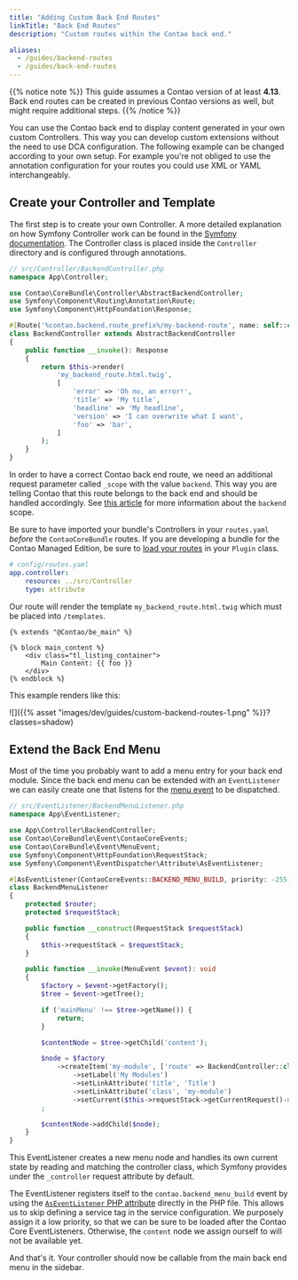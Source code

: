 ```yaml
---
title: "Adding Custom Back End Routes"
linkTitle: "Back End Routes"
description: "Custom routes within the Contao back end."

aliases:
  - /guides/backend-routes
  - /guides/back-end-routes
---
```



{{% notice note %}}
This guide assumes a Contao version of at least **4.13**. Back end routes can be
created in previous Contao versions as well, but might require additional steps.
{{% /notice %}}

You can use the Contao back end to display content generated in your own custom Controllers.
This way you can develop custom extensions without the need to use DCA configuration.
The following example can be changed according to your own setup. For example you're
not obliged to use the annotation configuration for your routes you could use
XML or YAML interchangeably.


## Create your Controller and Template

The first step is to create your own Controller. A more detailed explanation
on how Symfony Controller work can be found in the [Symfony documentation](https://symfony.com/doc/current/controller.html).
The Controller class is placed inside the `Controller` directory
and is configured through annotations.

```php
// src/Controller/BackendController.php
namespace App\Controller;

use Contao\CoreBundle\Controller\AbstractBackendController;
use Symfony\Component\Routing\Annotation\Route;
use Symfony\Component\HttpFoundation\Response;

#[Route('%contao.backend.route_prefix%/my-backend-route', name: self::class, defaults: ['_scope' => 'backend'])]
class BackendController extends AbstractBackendController
{
    public function __invoke(): Response
    {
        return $this->render(
            'my_backend_route.html.twig',
            [
                'error' => 'Oh no, an error!',
                'title' => 'My title',
                'headline' => 'My headline',
                'version' => 'I can overwrite what I want',
                'foo' => 'bar',
            ]
        );
    }
}
```

In order to have a correct Contao back end route, we need an additional request parameter called `_scope` with the value `backend`. This way
you are telling Contao that this route belongs to the back end and should be handled accordingly. See [this article][RequestScope] for more
information about the `backend` scope.


Be sure to have imported your bundle's Controllers in your `routes.yaml` *before*
the `ContaoCoreBundle` routes. If you are developing a bundle for the Contao Managed Edition, be sure to [load your routes](/framework/manager-plugin/#the-routingplugininterface) in your `Plugin` class.

```yaml
# config/routes.yaml
app.controller:
    resource: ../src/Controller
    type: attribute
```

Our route will render the template `my_backend_route.html.twig` which must be placed 
into `/templates`.

```twig
{% extends "@Contao/be_main" %}

{% block main_content %}
    <div class="tl_listing_container">
        Main Content: {{ foo }}
    </div>
{% endblock %}
```

This example renders like this:

![]({{% asset "images/dev/guides/custom-backend-routes-1.png" %}}?classes=shadow)


## Extend the Back End Menu

Most of the time you probably want to add a menu entry for your back end module.
Since the back end menu can be extended with an `EventListener` we can easily
create one that listens for the [menu event][BackEndMenuEvent] to be dispatched.

```php
// src/EventListener/BackendMenuListener.php
namespace App\EventListener;

use App\Controller\BackendController;
use Contao\CoreBundle\Event\ContaoCoreEvents;
use Contao\CoreBundle\Event\MenuEvent;
use Symfony\Component\HttpFoundation\RequestStack;
use Symfony\Component\EventDispatcher\Attribute\AsEventListener;

#[AsEventListener(ContaoCoreEvents::BACKEND_MENU_BUILD, priority: -255)]
class BackendMenuListener
{
    protected $router;
    protected $requestStack;

    public function __construct(RequestStack $requestStack)
    {
        $this->requestStack = $requestStack;
    }

    public function __invoke(MenuEvent $event): void
    {
        $factory = $event->getFactory();
        $tree = $event->getTree();

        if ('mainMenu' !== $tree->getName()) {
            return;
        }

        $contentNode = $tree->getChild('content');

        $node = $factory
            ->createItem('my-module', ['route' => BackendController::class])
                ->setLabel('My Modules')
                ->setLinkAttribute('title', 'Title')
                ->setLinkAttribute('class', 'my-module')
                ->setCurrent($this->requestStack->getCurrentRequest()->get('_controller') === BackendController::class)
        ;

        $contentNode->addChild($node);
    }
}
```

This EventListener creates a new menu node and handles its own current state by
reading and matching the controller class, which Symfony provides under the `_controller`
request attribute by default.

The EventListener registers itself to the `contao.backend_menu_build` event by using
the [`AsEventListener` PHP attribute][AsEventListenerAttribute] directly in the PHP file. 
This allows us to skip defining a service tag in the service configuration. We 
purposely assign it a low priority, so that we can be sure to be loaded after the 
Contao Core EventListeners. Otherwise, the `content` node we assign ourself to will 
not be available yet.

And that's it. Your controller should now be callable from the main back end menu in
the sidebar.


[BackEndMenuEvent]: /reference/events/#contao-backend-menu-build
[AsEventListenerAttribute]: https://symfony.com/doc/5.x/event_dispatcher.html#defining-event-listeners-with-php-attributes
[RequestScope]: /framework/routing/#request-scope
